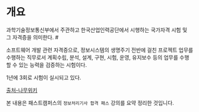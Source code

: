 # 개요

과학기술정보통신부에서 주관하고 한국산업인력공단에서 시행하는 국가자격 시험 및 그 자격증을 의미한다. #

소프트웨어 개발 관련 자격증으로, 정보시스템의 생명주기 전반에 걸친 프로젝트 업무를 수행하는 직무로서 계획수립, 분석, 설계, 구현, 시험, 운영, 유지보수 등의 업무를 수행할 수 있는 능력을 검증하는 시험이다.

1년에 3회로 시험이 실시되고 있다.

[출처-나무위키](https://namu.wiki/w/%EC%A0%95%EB%B3%B4%EC%B2%98%EB%A6%AC%EA%B8%B0%EC%82%AC)

본 내용은 패스트캠퍼스의 `정보처리기사 합격 패스` 강의를 요약 정리한 것입니다.
